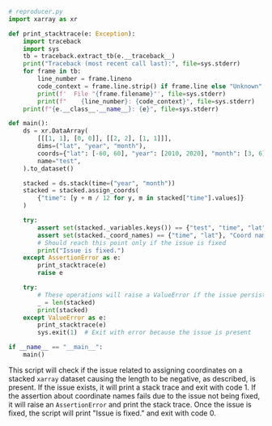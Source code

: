 ```python
# reproducer.py
import xarray as xr

def print_stacktrace(e: Exception):
    import traceback
    import sys
    tb = traceback.extract_tb(e.__traceback__)
    print("Traceback (most recent call last):", file=sys.stderr)
    for frame in tb:
        line_number = frame.lineno
        code_context = frame.line.strip() if frame.line else "Unknown"
        print(f'  File "{frame.filename}"', file=sys.stderr)
        print(f"    {line_number}: {code_context}", file=sys.stderr)
    print(f"{e.__class__.__name__}: {e}", file=sys.stderr)

def main():
    ds = xr.DataArray(
        [[[1, 1], [0, 0]], [[2, 2], [1, 1]]],
        dims=("lat", "year", "month"),
        coords={"lat": [-60, 60], "year": [2010, 2020], "month": [3, 6]},
        name="test",
    ).to_dataset()

    stacked = ds.stack(time=("year", "month"))
    stacked = stacked.assign_coords(
        {"time": [y + m / 12 for y, m in stacked["time"].values]}
    )

    try:
        assert set(stacked._variables.keys()) == {"test", "time", "lat"}, "Variables keys mismatch."
        assert set(stacked._coord_names) == {"time", "lat"}, "Coord names mismatch."
        # Should reach this point only if the issue is fixed
        print("Issue is fixed.")
    except AssertionError as e:
        print_stacktrace(e)
        raise e

    try:
        # These operations will raise a ValueError if the issue persists
        _ = len(stacked)
        print(stacked)
    except ValueError as e:
        print_stacktrace(e)
        sys.exit(1)  # Exit with error because the issue is present

if __name__ == "__main__":
    main()
```

This script will check if the issue related to assigning coordinates on a stacked `xarray` dataset causing the length to be negative, as described, is present. If the issue exists, it will print a stack trace and exit with code 1. If the assertion about coordinate names fails due to the issue not being fixed, it will raise an `AssertionError` and print the stack trace. Once the issue is fixed, the script will print "Issue is fixed." and exit with code 0.